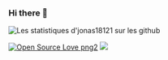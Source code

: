### Hi there 👋

<!--
**jonas18121/jonas18121** is a ✨ _special_ ✨ repository because its `README.md` (this file) appears on your GitHub profile.

Here are some ideas to get you started:

- 🔭 I’m currently working on ...
- 🌱 I’m currently learning ...
- 👯 I’m looking to collaborate on ...
- 🤔 I’m looking for help with ...
- 💬 Ask me about ...
- 📫 How to reach me: ...
- 😄 Pronouns: ...
- ⚡ Fun fact: ...
-->

![Les statistiques d'jonas18121 sur les github](https://github-readme-stats.vercel.app/api?username=jonas18121&show_icons=true&hide=["prs","issues","contribs"])


<p> 

[![Open Source Love png2](https://badges.frapsoft.com/os/v2/open-source.png?v=103)](https://github.com/ellerbrock/open-source-badges/)
<img src="https://visitor-badge.glitch.me/badge?page_id=jonas18121.visitor-badge"/> 
</p>
